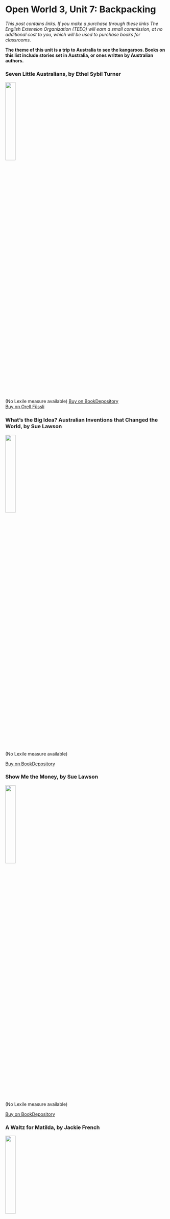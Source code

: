 
# Open World 3, Unit 7: Backpacking
*This post contains links. If you make a purchase through these links The English Extension Organization (TEEO) will earn a small commission, at no additional cost to you, which will be used to purchase books for classrooms.*

**The theme of this unit is a trip to Australia to see the kangaroos.  Books on this list include stories set in Australia, or ones written by Australian authors.**

### Seven Little Australians, by Ethel Sybil Turner

<img src="https://imgur.com/T3N9XfT.png" width="25%" />

(No Lexile measure available)
<a href="https://www.bookdepository.com/Seven-Little-Australians-Popular-Penguins-Ethel-Turner/9780143204862?ref=grid-view&qid=1674675738699&sr=1-1" rel="nofollow"> Buy on BookDepository</a>  
<a href="https://www.orellfuessli.ch/shop/home/artikeldetails/A1053692600" rel="nofollow">Buy on Orell Füssli</a> 

### **What’s the Big Idea? Australian Inventions that Changed the World, by Sue Lawson**
<img src="https://imgur.com/LRi0qHR.png" width="25%" />

(No Lexile measure available)

<a href="https://www.bookdepository.com/Whats-the-Big-Idea-Sue-Lawson-Karen-Tayleur/9781742036267" rel="nofollow"> Buy on BookDepository</a>  

### Show Me the Money, by Sue Lawson

<img src="https://imgur.com/afdE6FI.png" width="25%" />

(No Lexile measure available)

<a href="https://www.bookdepository.com/Show-me-the-Money-Sue-Lawson-Karen-Tayleur/9781742035895" rel="nofollow"> Buy on BookDepository</a>  

### A Waltz for Matilda, by Jackie French

<img src="https://imgur.com/06y6eJo.png" width="25%" />

(No Lexile measure available)

<a href="https://www.bookdepository.com/Waltz-for-Matilda-Matilda-Saga-1-Jackie-French/9780732290214?ref=grid-view&qid=1674835027042&sr=1-1" rel="nofollow"> Buy on BookDepository</a>  
<a href="https://www.orellfuessli.ch/shop/home/artikeldetails/A1037840059" rel="nofollow">Buy on Orell Füssli</a> 

### Transported: The Diary of Elizabeth Harvey

<img src="https://imgur.com/IOaClvV.png" width="25%" />


<a href="https://www.bookdepository.com/Transported-Diary-Elizabeth-Harvey-Australia-1790-Goldie-Alexander/9780439981149?ref=grid-view&qid=1674835572591&sr=1-1" 



<a href="bookdepository link here" rel="nofollow"> Buy on BookDepository</a>  
<a href="orell fussli link here" rel="nofollow">Buy on Orell Füssli</a> 

### Nanberry, by Jackie French

<img src="https://imgur.com/DUuLdBl.png" width="25%" />

summary here.  (Lexile Level     )

<a href="https://www.bookdepository.com/Nanberry-Jackie-French/9780732290221?ref=grid-view&qid=1674835728543&sr=1-1" rel="nofollow"> Buy on BookDepository</a>  

### That Boy Jack, by Janeen Brian

<img src="https://imgur.com/7rQjBSR.png" width="25%" />

summary here.  (Lexile Level     )

<a href="https://www.bookdepository.com/That-Boy-Jack-Janeen-Brian/9781922179005?ref=grid-view&qid=1674835871439&sr=1-1" rel="nofollow"> Buy on BookDepository</a>  

### The Dogs that Made Australia, by Guy Hull
<img src="https://imgur.com/cNa6aXK.png" width="25%" />

summary here.  (Lexile Level     )

<a href="https://www.bookdepository.com/Dogs-that-Made-Australia-Guy-Hull/9781460756454?ref=grid-view&qid=1674835994590&sr=1-1" rel="nofollow"> Buy on BookDepository</a>  
<a href="https://www.orellfuessli.ch/shop/home/artikeldetails/A1057758148" rel="nofollow">Buy on Orell Füssli</a> 

### The Upside Down Version of Down Under, by Alison Lloyd

<img src="https://imgur.com/1HTDq7s.png" width="25%" />

summary here.  (Lexile Level     )

<a href="https://www.bookdepository.com/The-Upside-down-History-of-Down-Under-Alison-Lloyd-Terry-Denton/9780143788669" rel="nofollow"> Buy on BookDepository</a>  
<a href="https://www.orellfuessli.ch/shop/home/artikeldetails/A1051970690" rel="nofollow">Buy on Orell Füssli</a> 

### Follow the Rabbit-Proof Fence, by Doris Pilkington

<img src="https://imgur.com/KIfmI54.png" width="25%" />

summary here.  (Lexile Level     )

<a href="https://www.bookdepository.com/Follow-Rabbit-Proof-Fence-Doris-Nugi-Garimara-Pilkington/9780702233555?ref=grid-view&qid=1674836408037&sr=1-1" rel="nofollow"> Buy on BookDepository</a>  
<a href="https://www.orellfuessli.ch/shop/home/artikeldetails/A1025148937" rel="nofollow">Buy on Orell Füssli</a> 
<!--stackedit_data:
eyJoaXN0b3J5IjpbMTcxOTEzNzExOSwyODYyMjc2NDksLTQyND
c4MDkzMywtMTgxNjcyMzk1MSwxOTc5OTIwNTkyLC03NDU3MDU2
NjksNDkwMjIxMDY4LDE5MzY0MjY5LDM4NzQ0ODA3NSwtMzA2Nj
QxMDQyXX0=
-->